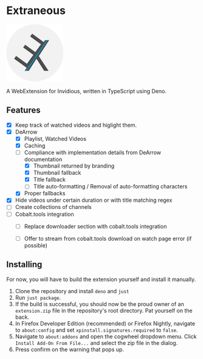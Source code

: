 # Extraneous
<img src="https://raw.githubusercontent.com/sysrqmagician/extraneous/refs/heads/main/assets/logo.png" width="150" />

A WebExtension for Invidious, written in TypeScript using Deno.

## Features
- [x] Keep track of watched videos and higlight them.
- [x] DeArrow
  - [x] Playlist, Watched Videos
  - [x] Caching
  - [ ] Compliance with implementation details from DeArrow documentation
    - [x] Thumbnail returned by branding
    - [x] Thumbnail fallback
    - [x] Title fallback
    - [ ] Title auto-formatting / Removal of auto-formatting characters
  - [x] Proper fallbacks
- [x] Hide videos under certain duration or with title matching regex
- [ ] Create collections of channels
- [ ] Cobalt.tools integration
  - [ ] Replace downloader section with cobalt.tools integration
  - [ ] Offer to stream from cobalt.tools download on watch page error (if possible)


## Installing
For now, you will have to build the extension yourself and install it manually.

1. Clone the repository and install ``deno`` and ``just``
2. Run ``just package``.
3. If the build is successful, you should now be the proud owner of an ``extension.zip`` file in the repository's root directory. Pat yourself on the back.
4. In Firefox Developer Edition (recommended) or Firefox Nightly, navigate to ``about:config`` and set ``xpinstall.signatures.required`` to ``false``.
5. Navigate to ``about:addons`` and open the cogwheel dropdown menu. Click ``Install Add-On From File...`` and select the zip file in the dialog.
6. Press confirm on the warning that pops up.
